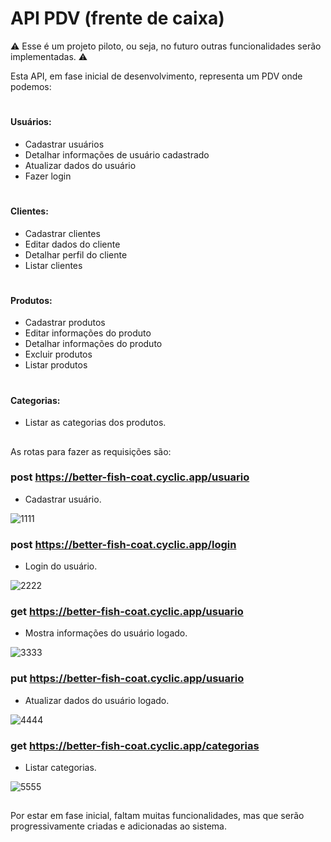 # API PDV (frente de caixa)

⚠️ Esse é um projeto piloto, ou seja, no futuro outras funcionalidades serão implementadas. ⚠️

Esta API, em fase inicial de desenvolvimento, representa um PDV onde podemos:<br>

#

#### Usuários:

- Cadastrar usuários
- Detalhar informações de usuário cadastrado
- Atualizar dados do usuário
- Fazer login

#

#### Clientes:

- Cadastrar clientes
- Editar dados do cliente
- Detalhar perfil do cliente
- Listar clientes

#

#### Produtos:

- Cadastrar produtos
- Editar informações do produto
- Detalhar informações do produto
- Excluir produtos
- Listar produtos

#

#### Categorias:

- Listar as categorias dos produtos.

##

As rotas para fazer as requisições são:

### post https://better-fish-coat.cyclic.app/usuario<br>

- Cadastrar usuário.

![1111](https://github.com/MkLinder/API_E-commerce/assets/94409465/be08c245-7750-48eb-9d88-60513d89beef)

### post https://better-fish-coat.cyclic.app/login<br>

- Login do usuário.

![2222](https://github.com/MkLinder/API_E-commerce/assets/94409465/4cd68a52-c449-443c-a406-a95c3829af97)

### get https://better-fish-coat.cyclic.app/usuario<br>

- Mostra informações do usuário logado.

![3333](https://github.com/MkLinder/API_E-commerce/assets/94409465/59561606-d143-40b2-89f4-63f10c329434)

### put https://better-fish-coat.cyclic.app/usuario<br>

- Atualizar dados do usuário logado.

![4444](https://github.com/MkLinder/API_E-commerce/assets/94409465/c483fae6-a613-40e9-b505-0c7209477719)

### get https://better-fish-coat.cyclic.app/categorias<br>

- Listar categorias.

![5555](https://github.com/MkLinder/API_E-commerce/assets/94409465/42af6cf8-754b-4b15-b49e-bfde66884780)

##

Por estar em fase inicial, faltam muitas funcionalidades, mas que serão progressivamente criadas e adicionadas ao sistema.
